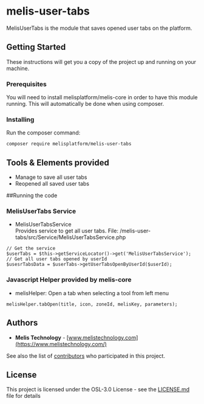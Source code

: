 # melis-user-tabs

MelisUserTabs is the module that saves opened user tabs on the platform.

## Getting Started

These instructions will get you a copy of the project up and running on your machine.

### Prerequisites

You will need to install melisplatform/melis-core in order to have this module running.
This will automatically be done when using composer.

### Installing

Run the composer command:
```
composer require melisplatform/melis-user-tabs
```

## Tools & Elements provided

* Manage to save all user tabs
* Reopened all saved user tabs

##Running the code

### MelisUserTabs Service

* MelisUserTabsService  
Provides service to get all user tabs.
File: /melis-user-tabs/src/Service/MelisUserTabsService.php  
```
// Get the service
$userTabs = $this->getServiceLocator()->get('MelisUserTabsService');
// Get all user tabs opened by userId
$usesrTabsData = $userTabs->getUserTabsOpenByUserId($userId); 
```

### Javascript Helper provided by melis-core

* melisHelper: Open a tab when selecting a tool from left menu
```  
melisHelper.tabOpen(title, icon, zoneId, melisKey, parameters);  
```  



## Authors

* **Melis Technology** - [www.melistechnology.com](https://www.melistechnology.com/)

See also the list of [contributors](https://github.com/melisplatform/melis-front/contributors) who participated in this project.


## License

This project is licensed under the OSL-3.0 License - see the [LICENSE.md](LICENSE.md) file for details
